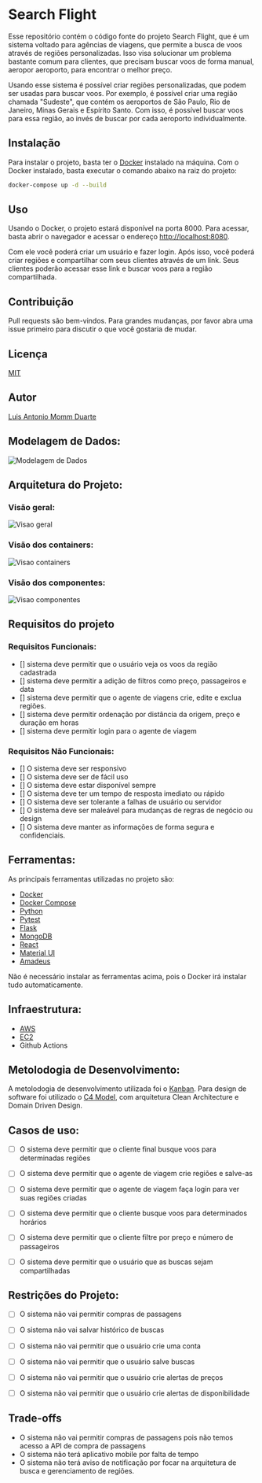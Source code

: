 # Search Flight


Esse repositório contém o código fonte do projeto Search Flight, que é um sistema voltado para agências de viagens, que permite a busca de voos através de regiões personalizadas. Isso visa solucionar um problema bastante comum para clientes, que precisam buscar voos de forma manual, aeropor aeroporto, para encontrar o melhor preço.

Usando esse sistema é possível criar regiões personalizadas, que podem ser usadas para buscar voos. Por exemplo, é possível criar uma região chamada "Sudeste", que contém os aeroportos de São Paulo, Rio de Janeiro, Minas Gerais e Espírito Santo. Com isso, é possível buscar voos para essa região, ao invés de buscar por cada aeroporto individualmente.

## Instalação

Para instalar o projeto, basta ter o [Docker](https://www.docker.com/) instalado na máquina. Com o Docker instalado, basta executar o comando abaixo na raiz do projeto:

```bash
docker-compose up -d --build 
```

## Uso

Usando o Docker, o projeto estará disponível na porta 8000. Para acessar, basta abrir o navegador e acessar o endereço [http://localhost:8080](http://localhost:8080).

Com ele você poderá criar um usuário e fazer login. Após isso, você poderá criar regiões e compartilhar com seus clientes através de um link. Seus clientes poderão acessar esse link e buscar voos para a região compartilhada.


## Contribuição

Pull requests são bem-vindos. Para grandes mudanças, por favor abra uma issue primeiro para discutir o que você gostaria de mudar.

## Licença

[MIT](https://choosealicense.com/licenses/mit/)

## Autor

[Luis Antonio Momm Duarte](luismomm@gmail.com)

## Modelagem de Dados:

![Modelagem de Dados](./docs/der.png)

## Arquitetura do Projeto:

### Visão geral:

![Visao geral](./docs/img.png)

### Visão dos containers:

![Visao containers](./docs/img_1.png)

### Visão dos componentes:

![Visao componentes](./docs/c4-componentes.png)

## Requisitos do projeto 

### Requisitos Funcionais: 

- [] sistema deve permitir que o usuário veja os voos da região cadastrada
- [] sistema deve permitir a adição de filtros como preço, passageiros e data
- [] sistema deve permitir que o agente de viagens crie, edite e exclua regiões.
- [] sistema deve permitir ordenação por distância da origem, preço e duração em horas
- [] sistema deve permitir login para o agente de viagem

### Requisitos Não Funcionais:

- [] O sistema deve ser responsivo
- [] O sistema deve ser de fácil uso 
- [] O sistema deve estar disponível sempre
- [] O sistema deve ter um tempo de resposta imediato ou rápido
- [] O sistema deve ser tolerante a falhas de usuário ou servidor
- [] O sistema deve ser maleável para mudanças de regras de negócio ou design
- [] O sistema deve manter as informações de forma segura e confidenciais. 

## Ferramentas: 

As principais ferramentas utilizadas no projeto são:

- [Docker](https://www.docker.com/)
- [Docker Compose](https://docs.docker.com/compose/)
- [Python](https://www.python.org/)
- [Pytest](https://docs.pytest.org/en/stable/)
- [Flask](https://flask.palletsprojects.com/en/1.1.x/)
- [MongoDB](https://www.mongodb.com/)
- [React](https://reactjs.org/)
- [Material UI](https://material-ui.com/)
- [Amadeus](https://developers.amadeus.com/)

Não é necessário instalar as ferramentas acima, pois o Docker irá instalar tudo automaticamente.

## Infraestrutura:

- [AWS](https://aws.amazon.com/pt/)
- [EC2](https://aws.amazon.com/pt/ec2/)
- Github Actions

## Metolodogia de Desenvolvimento:

A metolodogia de desenvolvimento utilizada foi o [Kanban](https://pt.wikipedia.org/wiki/Kanban_(desenvolvimento_de_software)).
Para design de software foi utilizado o [C4 Model](https://c4model.com/), com arquitetura Clean Architecture e Domain Driven Design.

## Casos de uso:

- [ ] O sistema deve permitir que o cliente final busque voos para determinadas regiões
- [ ] O sistema deve permitir que o agente de viagem crie regiões e salve-as
- [ ] O sistema deve permitir que o agente de viagem faça login para ver suas regiões criadas
- [ ] O sistema deve permitir que o cliente busque voos para determinados horários
- [ ] O sistema deve permitir que o cliente filtre por preço e número de passageiros
- [ ] O sistema deve permitir que o usuário que as buscas sejam compartilhadas


## Restrições do Projeto:

- [ ] O sistema não vai permitir compras de passagens
- [ ] O sistema não vai salvar histórico de buscas
- [ ] O sistema não vai permitir que o usuário crie uma conta
- [ ] O sistema não vai permitir que o usuário salve buscas
- [ ] O sistema não vai permitir que o usuário crie alertas de preços
- [ ] O sistema não vai permitir que o usuário crie alertas de disponibilidade


## Trade-offs

- O sistema não vai permitir compras de passagens pois não temos acesso a API de compra de passagens
- O sistema não terá aplicativo mobile por falta de tempo 
- O sistema não terá aviso de notificação por focar na arquitetura de busca e gerenciamento de regiões.
